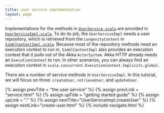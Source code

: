 ```yaml
---
title: user service implementation
layout: page
---
```


Implementations for the methods in
<a href="#code/src/main/scala/simbl/service/UserService.scala"
class="shortcut">`UserService.scala`</a> are
provided in 
<a href="#code/src/main/scala/simbl/service/UserServiceImpl.scala"
class="shortcut">`UserServiceImpl.scala`</a>. To
do its job, the `UserServiceImpl` needs a user
repository, which is retrieved from
the `LongevityContext` in 
<a href="#code/src/main/scala/simbl/SimblContextImpl.scala"
class="shortcut">`SimblContextImpl.scala`</a>. Because most of the
repository methods need an execution context to run in,
`SimblContextImpl` also provides an execution context that it pulls
out of the Akka `ActorSystem`. Akka HTTP already needs an
`ExecutionContext` to run. In other scenarios, you can always find an
execution context in
`scala.concurrent.ExecutionContext.Implicits.global`.

There are a number of service methods in `UserServiceImpl`. In this
tutorial, we will focus on three: `createUser`, `retrieveUser`, and
`updateUser`.

{% assign prevTitle = "the user service" %}
{% assign prevLink = "service.html" %}
{% assign upTitle = "getting started guide" %}
{% assign upLink = "." %}
{% assign nextTitle="UserServiceImpl.createUser" %}
{% assign nextLink="create-user.html" %}
{% include navigate.html %}
